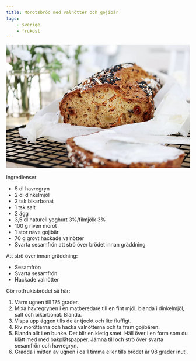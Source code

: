 ```yaml
---
title: Morotsbröd med valnötter och gojibär
tags:
    - sverige
    - frukost
---
```

![image](/img/bröd/Morotsbröd-med-valnötter-och-gojibär.jpg)

Ingredienser

- 5 dl havregryn
- 2 dl dinkelmjöl
- 2 tsk bikarbonat
- 1 tsk salt
- 2 ägg
- 3,5 dl naturell yoghurt 3%/filmjölk 3%
- 100 g riven morot
- 1 stor näve gojibär
- 70 g grovt hackade valnötter
- Svarta sesamfrön att strö över brödet innan gräddning

Att strö över innan  gräddning:

- Sesamfrön
- Svarta sesamfrön
- Hackade valnötter

Gör rotfruktsbrödet så här:

1. Värm ugnen till 175 grader.
2. Mixa havregrynen i en matberedare till en fint mjöl, blanda i dinkelmjöl, salt och bikarbonat. Blanda.
3. Vispa upp äggen tills de är tjockt och lite fluffigt.
4. Riv morötterna och hacka valnötterna och ta fram gojibären.
5. Blanda allt i en bunke. Det blir en kletig smet. Häll över i en form som du klätt med med bakplåtspapper. Jämna till och strö över svarta sesamfrön och havregryn.
6. Grädda i mitten av ugnen i ca 1 timma eller tills brödet är 98 grader inuti.
